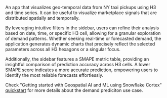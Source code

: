 An app that visualizes geo-temporal data from NY taxi pickups using H3 and time series.
It can be useful to visualize marketplace signals that are distributed spatially and temporally.

By leveraging intuitive filters in the sidebar, users can refine their analysis based on date,
time, or specific H3 cell, allowing for a granular exploration of demand patterns. Whether
seeking real-time or forecasted demand, the application generates dynamic charts that precisely
reflect the selected parameters across all H3 hexagons or a singular focus.

Additionally, the sidebar features a SMAPE metric table, providing an insightful comparison of
prediction accuracy across H3 cells. A lower SMAPE score indicates a more accurate prediction,
empowering users to identify the most reliable forecasts effortlessly.

Check "Getting started with Geospatial AI and ML using Snowflake Cortex"
[quickstart](https://quickstarts.snowflake.com/guide/geo-for-machine-learning/index.html?index=..%2F..index#2)
for more details about the demand prediciton use case.
